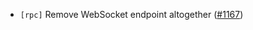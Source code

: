 - `[rpc]` Remove WebSocket endpoint altogether
  ([\#1167](https://github.com/cometbft/cometbft/pull/1167))